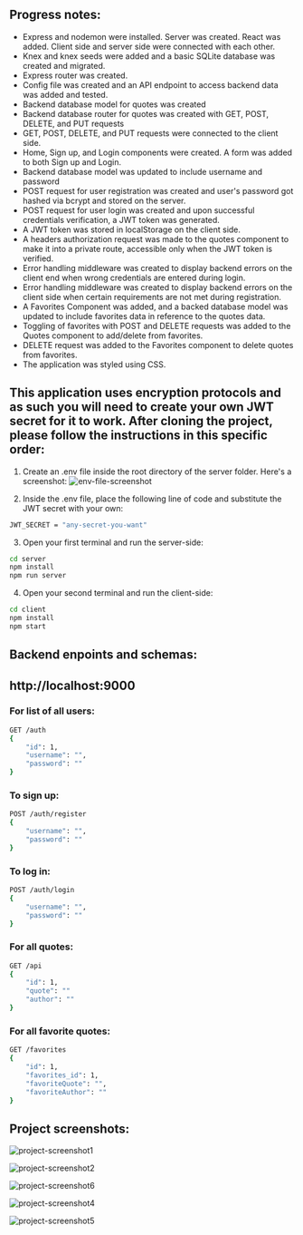 ## Progress notes:

* Express and nodemon were installed. Server was created. React was added. Client side and server side were connected with each other.
* Knex and knex seeds were added and a basic SQLite database was created and migrated.
* Express router was created.
* Config file was created and an API endpoint to access backend data was added and tested.
* Backend database model for quotes was created
* Backend database router for quotes was created with GET, POST, DELETE, and PUT requests
* GET, POST, DELETE, and PUT requests were connected to the client side.
* Home, Sign up, and Login components were created. A form was added to both Sign up and Login.
* Backend database model was updated to include username and password 
* POST request for user registration was created and user's password got hashed via bcrypt and stored on the server.
* POST request for user login was created and upon successful credentials verification, a JWT token was generated.
* A JWT token was stored in localStorage on the client side.
* A headers authorization request was made to the quotes component to make it into a private route, accessible only when the JWT token is verified.
* Error handling middleware was created to display backend errors on the client end when wrong credentials are entered during login.
* Error handling middleware was created to display backend errors on the client side when certain requirements are not met during registration.
* A Favorites Component was added, and a backed database model was updated to include favorites data in reference to the quotes data.
* Toggling of favorites with POST and DELETE requests was added to the Quotes component to add/delete  from favorites.
* DELETE request was added to the Favorites component to delete quotes from favorites.
* The application was styled using CSS.

## This application uses encryption protocols and as such you will need to create your own JWT secret for it to work. After cloning the project, please follow the instructions in this specific order:

1. Create an .env file inside the root directory of the server folder. Here's a screenshot:
![env-file-screenshot](./client/src/Styling/env-screenshot.png)

2. Inside the .env file, place the following line of code and substitute the JWT secret with your own:
```bash
JWT_SECRET = "any-secret-you-want"
```

3. Open your first terminal and run the server-side:
```bash
cd server
npm install
npm run server
```

4. Open your second terminal and run the client-side:
```bash
cd client
npm install
npm start
```

## Backend enpoints and schemas:

## http://localhost:9000
### For list of all users:
```bash
GET /auth
{
    "id": 1,
    "username": "",
    "password": ""
}
```
### To sign up:
```bash
POST /auth/register
{
    "username": "",
    "password": ""
}
```
### To log in:
```bash
POST /auth/login
{
    "username": "",
    "password": ""
}
```
### For all quotes:
```bash
GET /api
{
    "id": 1,
    "quote": ""
    "author": ""
}
```
### For all favorite quotes:
```bash
GET /favorites
{
    "id": 1,
    "favorites_id": 1, 
    "favoriteQuote": "",
    "favoriteAuthor": ""
}
```

## Project screenshots:

![project-screenshot1](./client/src/Styling/screen1.png)

![project-screenshot2](./client/src/Styling/screen2.png)

![project-screenshot6](./client/src/Styling/screen6.png)

![project-screenshot4](./client/src/Styling/screen4.png)

![project-screenshot5](./client/src/Styling/screen5.png)



